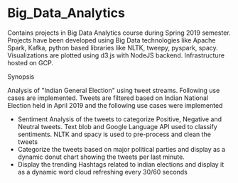 # Big_Data_Analytics
Contains projects in Big Data Analytics course during Spring 2019 semester. Projects have been developed using Big Data technologies like Apache Spark, Kafka, python based libraries like NLTK, tweepy, pyspark, spacy. Visualizations are plotted using d3.js with NodeJS backend. Infrastructure hosted on GCP.

Synopsis

Analysis of "Indian General Election" using tweet streams. Following use cases are implemented. Tweets are filtered based on Indian National Election held in April 2019 and the following use cases were implemented
- Sentiment Analysis of the tweets to categorize Positive, Negative and Neutral tweets. Text blob and Google Language API used to classify sentiments. NLTK and spacy is used to pre-process and clean the tweets
- Categorize the tweets based on major political parties and display as a dynamic donut chart showing the tweets per last minute.
- Display the trending Hashtags related to indian elections and display it as a dynamic word cloud refreshing every 30/60 seconds
